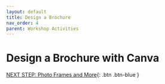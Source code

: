 ```yaml
---
layout: default
title: Design a Brochure
nav_order: 4
parent: Workshop Activities
---
```

# Design a Brochure with Canva 

[NEXT STEP: Photo Frames and More](canva-photo-frames.html){: .btn .btn-blue }
